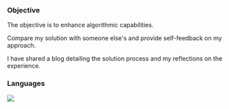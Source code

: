 ### Objective
The objective is to enhance algorithmic capabilities.

Compare my solution with someone else's and provide self-feedback on my approach.

I have shared a blog detailing the solution process and my reflections on the experience.


### Languages
<img src="https://img.shields.io/badge/python-3776AB?style=for-the-badge&logo=python&logoColor=white">
